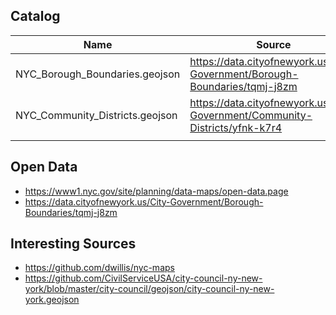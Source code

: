 
## Catalog

| Name  | Source  |
|-------|---|
| NYC_Borough_Boundaries.geojson | https://data.cityofnewyork.us/City-Government/Borough-Boundaries/tqmj-j8zm  |
| NYC_Community_Districts.geojson | https://data.cityofnewyork.us/City-Government/Community-Districts/yfnk-k7r4 |
||

## Open Data

* https://www1.nyc.gov/site/planning/data-maps/open-data.page
* https://data.cityofnewyork.us/City-Government/Borough-Boundaries/tqmj-j8zm

## Interesting Sources

* https://github.com/dwillis/nyc-maps
* https://github.com/CivilServiceUSA/city-council-ny-new-york/blob/master/city-council/geojson/city-council-ny-new-york.geojson
